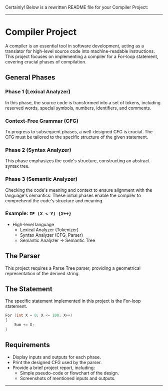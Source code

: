Certainly! Below is a rewritten README file for your Compiler Project:

---

# Compiler Project

A compiler is an essential tool in software development, acting as a translator for high-level source code into machine-readable instructions. This project focuses on implementing a compiler for a For-loop statement, covering crucial phases of compilation.

## General Phases

### Phase 1 (Lexical Analyzer)

In this phase, the source code is transformed into a set of tokens, including reserved words, special symbols, numbers, identifiers, and comments.

### Context-Free Grammar (CFG)

To progress to subsequent phases, a well-designed CFG is crucial. The CFG must be tailored to the specific structure of the given statement.

### Phase 2 (Syntax Analyzer)

This phase emphasizes the code's structure, constructing an abstract syntax tree.

### Phase 3 (Semantic Analyzer)

Checking the code's meaning and context to ensure alignment with the language's semantics. These initial phases enable the compiler to comprehend the code's structure and meaning.

### Example: `IF (X < Y) {X++}`

- High-level language
  - Lexical Analyzer (Tokenizer)
  - Syntax Analyzer (CFG, Parser)
  - Semantic Analyzer -> Semantic Tree

## The Parser

This project requires a Parse Tree parser, providing a geometrical representation of the derived string.

## The Statement

The specific statement implemented in this project is the For-loop statement.

```c
For (int X = 0; X <= 100; X++) 
{
    Sum += X;
}
```

## Requirements

- Display inputs and outputs for each phase.
- Print the designed CFG used by the parser.
- Provide a brief project report, including:
  - Simple pseudo-code or flowchart of the design.
  - Screenshots of mentioned inputs and outputs.
---
